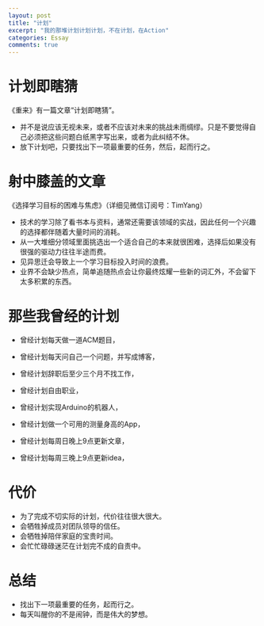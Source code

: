 ```yaml
---
layout: post
title: "计划"
excerpt: "我的那堆计划计划计划，不在计划，在Action"
categories: Essay
comments: true
---
```







# 计划即瞎猜

《重来》有一篇文章“计划即瞎猜”。

- 并不是说应该无视未来，或者不应该对未来的挑战未雨绸缪。只是不要觉得自己必须把这些问题白纸黑字写出来，或者为此纠结不休。
- 放下计划吧，只要找出下一项最重要的任务，然后，起而行之。

# 射中膝盖的文章

《选择学习目标的困难与焦虑》（详细见微信订阅号：TimYang）

- 技术的学习除了看书本与资料，通常还需要该领域的实战，因此任何一个兴趣的选择都伴随着大量时间的消耗。
- 从一大堆细分领域里面挑选出一个适合自己的本来就很困难，选择后如果没有很强的驱动力往往半途而费。
- 见异思迁会导致上一个学习目标投入时间的浪费。
- 业界不会缺少热点，简单追随热点会让你最终炫耀一些新的词汇外，不会留下太多积累的东西。

# 那些我曾经的计划
- 曾经计划每天做一道ACM题目，
- 曾经计划每天问自己一个问题，并写成博客，

- 曾经计划辞职后至少三个月不找工作，
- 曾经计划自由职业，

- 曾经计划实现Arduino的机器人，
- 曾经计划做一个可用的测量身高的App，

- 曾经计划每周日晚上9点更新文章，
- 曾经计划每周三晚上9点更新idea，


# 代价

- 为了完成不切实际的计划，代价往往很大很大。
- 会牺牲掉成员对团队领导的信任。
- 会牺牲掉陪伴家庭的宝贵时间。
- 会忙忙碌碌迷茫在计划完不成的自责中。

# 总结

- 找出下一项最重要的任务，起而行之。
- 每天叫醒你的不是闹钟，而是伟大的梦想。


